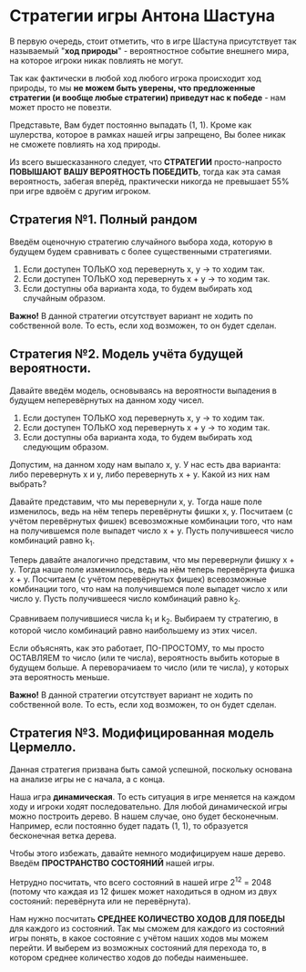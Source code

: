 # Стратегии игры Антона Шастуна
В первую очередь, стоит отметить, что в игре Шастуна присутствует так называемый "**ход природы**" - вероятностное событие внешнего мира, на которое игроки никак повлиять не могут.

Так как фактически в любой  ход любого игрока происходит ход природы, то мы **не можем быть уверены, что предложенные стратегии (и вообще любые стратегии) приведут нас к победе** - нам может просто не повезти.

Представьте, Вам будет постоянно выпадать (1, 1). Кроме как шулерства, которое в рамках нашей игры запрещено, Вы более никак не сможете повлиять на ход природы.

Из всего вышесказанного следует, что **СТРАТЕГИИ** просто-напросто **ПОВЫШАЮТ ВАШУ ВЕРОЯТНОСТЬ ПОБЕДИТЬ**, тогда как эта самая вероятность, забегая вперёд, практически никогда не превышает 55% при игре вдвоём с другим игроком.

## Стратегия №1. Полный рандом
Введём оценочную стратегию случайного выбора хода, которую в будущем будем сравнивать с более существенными стратегиями.

1) Если доступен ТОЛЬКО ход перевернуть x, y -> то ходим так.
2) Если доступен ТОЛЬКО ход перевернуть x + y -> то ходим так.
3) Если доступны оба варианта хода, то будем выбирать ход случайным образом.

**Важно!** В данной стратегии отсутствует вариант не ходить по собственной воле. То есть, если ход возможен, то он будет сделан.

## Стратегия №2. Модель учёта будущей вероятности.
Давайте введём модель, основываясь на вероятности выпадения в будущем неперевёрнутых на данном ходу чисел.

1) Если доступен ТОЛЬКО ход перевернуть x, y -> то ходим так.
2) Если доступен ТОЛЬКО ход перевернуть x + y -> то ходим так.
3) Если доступны оба варианта хода, то будем выбирать ход следующим образом.

Допустим, на данном ходу нам выпало x, y. У нас есть два варианта: либо перевернуть x и y, либо перевернуть x + y. Какой из них нам выбрать?

Давайте представим, что мы перевернули x, y. Тогда наше поле изменилось, ведь на нём теперь перевёрнуты фишки x, y. Посчитаем (с учётом перевёрнутых фишек) всевозможные комбинации того, что нам на получившемся поле выпадет число x + y. Пусть получившееся число комбинаций равно k<sub>1</sub>.

Теперь давайте аналогично представим, что мы перевернули фишку x + y. Тогда наше поле изменилось, ведь на нём теперь перевёрнута фишка x + y. Посчитаем (с учётом перевёрнутых фишек) всевозможные комбинации того, что нам на получившемся поле выпадет число x или число y. Пусть получившееся число комбинаций равно k<sub>2</sub>.

Сравниваем получившиеся числа k<sub>1</sub> и k<sub>2</sub>. Выбираем ту стратегию, в которой число комбинаций равно наибольшему из этих чисел.

Если объяснять, как это работает, ПО-ПРОСТОМУ, то мы просто ОСТАВЛЯЕМ то число (или те числа), вероятность выбить которые в будущем больше. А переворачиаем то число (или те числа), у которых эта вероятность меньше.

**Важно!** В данной стратегии отсутствует вариант не ходить по собственной воле. То есть, если ход возможен, то он будет сделан.

## Стратегия №3. Модифицированная модель Цермелло.
Данная стратегия призвана быть самой успешной, поскольку основана на анализе игры не с начала, а с конца.

Наша игра **динамическая**. То есть ситуация в игре меняется на каждом ходу и игроки ходят последовательно.
Для любой динамической игры можно построить дерево. В нашем случае, оно будет бесконечным. Например, если постоянно будет падать (1, 1), то образуется бесконечная ветка дерева.

Чтобы этого избежать, давайте немного модифицируем наше дерево. Введём **ПРОСТРАНСТВО СОСТОЯНИЙ** нашей игры.

Нетрудно посчитать, что всего состояний в нашей игре 2<sup>12</sup> = 2048 (потому что каждая из 12 фишек может находиться в одном из двух состояний: перевёрнута или не перевёрнута).

Нам нужно посчитать **СРЕДНЕЕ КОЛИЧЕСТВО ХОДОВ ДЛЯ ПОБЕДЫ** для каждого из состояний. Так мы сможем для каждого из состояний игры понять, в какое состояние с учётом наших ходов мы можем перейти. И выберем из возможных состояний для перехода то, в котором среднее количество ходов до победы наименьшее.
